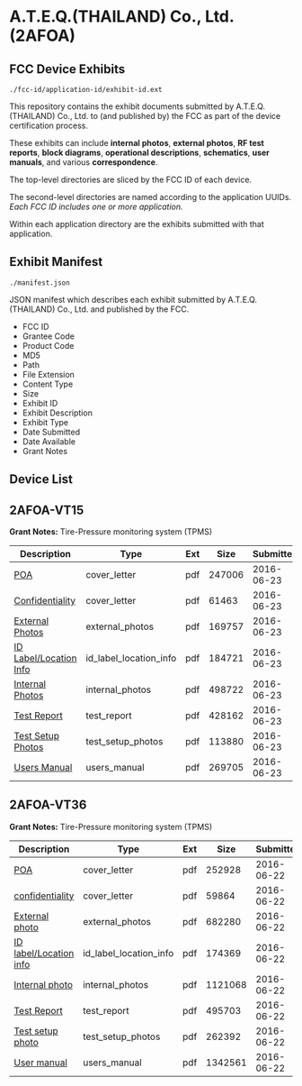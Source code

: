 # A.T.E.Q.(THAILAND) Co., Ltd. (2AFOA)
## FCC Device Exhibits

```
./fcc-id/application-id/exhibit-id.ext
```

This repository contains the exhibit documents submitted by A.T.E.Q.(THAILAND) Co., Ltd. to (and published by) the FCC as part of the device certification process.

These exhibits can include **internal photos**, **external photos**, **RF test reports**, **block diagrams**, **operational descriptions**, **schematics**, **user manuals**, and various **correspondence**.

The top-level directories are sliced by the FCC ID of each device.

The second-level directories are named according to the application UUIDs. *Each FCC ID includes one or more application.*

Within each application directory are the exhibits submitted with that application. 

## Exhibit Manifest

```
./manifest.json
```

JSON manifest which describes each exhibit submitted by A.T.E.Q.(THAILAND) Co., Ltd. and published by the FCC.

- FCC ID
- Grantee Code
- Product Code
- MD5
- Path
- File Extension
- Content Type
- Size
- Exhibit ID
- Exhibit Description
- Exhibit Type
- Date Submitted
- Date Available
- Grant Notes

## Device List
## 2AFOA-VT15
**Grant Notes:** Tire-Pressure monitoring system (TPMS)

| Description | Type | Ext | Size | Submitted | Available |
| ----------- | ---- | --- | ---- | --------- | --------- |
| [POA](2AFOA-VT15/b77064715a53c0e3c62e7407aafecc73/3038089.pdf) | cover_letter | pdf | 247006 | 2016-06-23 | 2016-06-24 |
| [Confidentiality](2AFOA-VT15/b77064715a53c0e3c62e7407aafecc73/3038090.pdf) | cover_letter | pdf | 61463 | 2016-06-23 | 2016-06-24 |
| [External Photos](2AFOA-VT15/b77064715a53c0e3c62e7407aafecc73/3038084.pdf) | external_photos | pdf | 169757 | 2016-06-23 | 2016-06-24 |
| [ID Label/Location Info](2AFOA-VT15/b77064715a53c0e3c62e7407aafecc73/3038086.pdf) | id_label_location_info | pdf | 184721 | 2016-06-23 | 2016-06-24 |
| [Internal Photos](2AFOA-VT15/b77064715a53c0e3c62e7407aafecc73/3038085.pdf) | internal_photos | pdf | 498722 | 2016-06-23 | 2016-06-24 |
| [Test Report](2AFOA-VT15/b77064715a53c0e3c62e7407aafecc73/3038091.pdf) | test_report | pdf | 428162 | 2016-06-23 | 2016-06-24 |
| [Test Setup Photos](2AFOA-VT15/b77064715a53c0e3c62e7407aafecc73/3038088.pdf) | test_setup_photos | pdf | 113880 | 2016-06-23 | 2016-06-24 |
| [Users Manual](2AFOA-VT15/b77064715a53c0e3c62e7407aafecc73/3038087.pdf) | users_manual | pdf | 269705 | 2016-06-23 | 2016-06-24 |
## 2AFOA-VT36
**Grant Notes:** Tire-Pressure monitoring system (TPMS)

| Description | Type | Ext | Size | Submitted | Available |
| ----------- | ---- | --- | ---- | --------- | --------- |
| [POA](2AFOA-VT36/54da1a2dd3b2e2968ef53abcc4b5ba85/3036235.pdf) | cover_letter | pdf | 252928 | 2016-06-22 | 2016-06-23 |
| [confidentiality](2AFOA-VT36/54da1a2dd3b2e2968ef53abcc4b5ba85/3036236.pdf) | cover_letter | pdf | 59864 | 2016-06-22 | 2016-06-23 |
| [External photo](2AFOA-VT36/54da1a2dd3b2e2968ef53abcc4b5ba85/3036224.pdf) | external_photos | pdf | 682280 | 2016-06-22 | 2016-06-23 |
| [ID label/Location info](2AFOA-VT36/54da1a2dd3b2e2968ef53abcc4b5ba85/3036226.pdf) | id_label_location_info | pdf | 174369 | 2016-06-22 | 2016-06-23 |
| [Internal photo](2AFOA-VT36/54da1a2dd3b2e2968ef53abcc4b5ba85/3036225.pdf) | internal_photos | pdf | 1121068 | 2016-06-22 | 2016-06-23 |
| [Test Report](2AFOA-VT36/54da1a2dd3b2e2968ef53abcc4b5ba85/3036234.pdf) | test_report | pdf | 495703 | 2016-06-22 | 2016-06-23 |
| [Test setup photo](2AFOA-VT36/54da1a2dd3b2e2968ef53abcc4b5ba85/3036228.pdf) | test_setup_photos | pdf | 262392 | 2016-06-22 | 2016-06-23 |
| [User manual](2AFOA-VT36/54da1a2dd3b2e2968ef53abcc4b5ba85/3036227.pdf) | users_manual | pdf | 1342561 | 2016-06-22 | 2016-06-23 |
